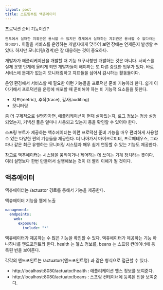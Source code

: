 ```yaml
---
layout: post
title: 스프링부트 액츄에이터
---
```


프로덕션 준비 기능이란?


`전투에서 실패한 지휘관은 용서할 수 있지만 경계에서 실패하는 지휘관은 용서할 수 없다라는말이있다.`
이말을 서비스를 운영하는 개발자에게 맞추어 보면 장애는 언제든지 발생할 수 있다. 하지만 모니터링(경계)은 잘 대응하는 것이 중요하다.

개발자가 애플리케이션을 개발할 때 기능 요구사항만 개발하는 것은 아니다. 서비스를 실제 운영 단계에 올리게 되면 개발자들이 해야하는 또 다른 중요한 업무가 있다.
바로 서비스에 문제가 없는지 모니터링하고 지표들을 심어서 감시하는 활동들이다.

운영 환경에서 서비스할 때 필요한 이런 기능들을 프로덕션 준비 기능이라 한다. 쉽게 이야기해서 프로덕션을 운영에 배포할 때 준비해야 하는 비 기능적 요소들을 뜻한다.

- 지표(metric), 추적(trace), 감사(auditing) 
- 모니터링

좀 더 구제적으로 설명하자면, 애플리케이션이 현재 살아있는지, 로그 정보는 정상 설정 되었는지, 커넥션 풀은 얼마나 사용되고 있는지 등을 확인할 수 있어야 한다.

스프링 부트가 제공하는 액추에이터는 이런 프로덕션 준비 기능을 매우 편리하게 사용할 수 있는 다양한 편의 기능들을 제공한다. 더 나아가서 마이크로미터, 프로메테우스,
그라파나 같은 최근 유행하는 모니터링 시스템과 매우 쉽게 연동할 수 있는 기능도 제공한다.

참고로 액추에이터는 시스템을 움직이거나 제어하는 데 쓰이는 기계 장치라는 뜻이다. 여러 설명보다 한번 만들어서 실행해보는 것이 더 빨리 이해가 될 것이다.



## 액츄에이터
액츄에이터는 /actuator 경로를 통해서 기능을 제공한다.

액츄에이터 기능을 웹에 노출
~~~yml
management:
  endpoints:
    web:
      exposure:
        include: "*"
~~~

액츄에이터가 제공하는 수 많은 기능을 확인할 수 있다.
액츄에이터가 제공하는 기능 하나하나를 엔드포인트라 한다. health 는 헬스 정보를, beans 는 스프링 컨테이너에 등록된 빈을 보여준다.

각각의 엔드포인트는 /actuator/{엔드포인트명} 과 같은 형식으로 접근할 수 있다.
- http://localhost:8080/actuator/health : 애플리케이션 헬스 정보를 보여준다.
- http://localhost:8080/actuator/beans : 스프링 컨테이너에 등록된 빈을 보여준다.
